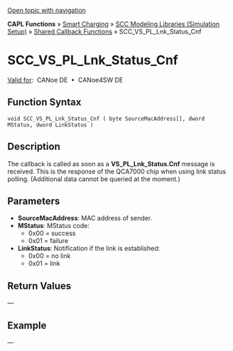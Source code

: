 [Open topic with navigation](../../../../../CANoeDEFamily.htm#Topics/CAPLFunctions/SmartCharging/Callbacks/CAPLfunctionSCCVSPLLnkStatusCnf.md)

**CAPL Functions** » [Smart Charging](../CAPLFunctionsSmartChargingOverview.md) » [SCC Modeling Libraries (Simulation Setup)](../CAPLFunctionsSmartChargingOverview.md#BMNodeayerDLL) » [Shared Callback Functions](../CAPLFunctionsSmartChargingOverview.md#Callback) » SCC_VS_PL_Lnk_Status_Cnf

# SCC_VS_PL_Lnk_Status_Cnf

[Valid for](../../../Shared/FeatureAvailability.md):  CANoe DE  •  CANoe4SW DE

## Function Syntax

```
void SCC_VS_PL_Lnk_Status_Cnf ( byte SourceMacAddress[], dword MStatus, dword LinkStatus )
```

## Description

The callback is called as soon as a **VS_PL_Lnk_Status.Cnf** message is received. This is the response of the QCA7000 chip when using link status polling. (Additional data cannot be queried at the moment.)

## Parameters

- **SourceMacAddress**: MAC address of sender.
- **MStatus**: MStatus code:
  - 0x00 = success
  - 0x01 = failure
- **LinkStatus**: Notification if the link is established:
  - 0x00 = no link
  - 0x01 = link

## Return Values

—

## Example

—
